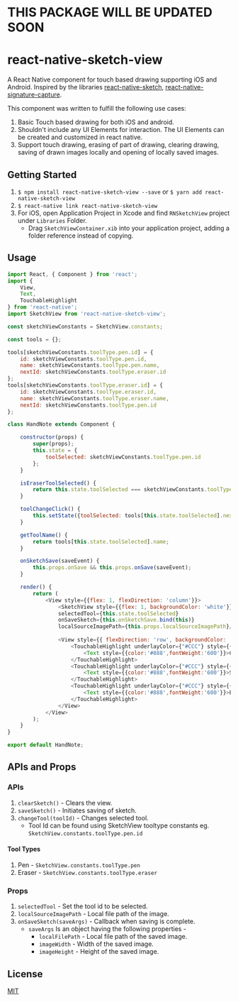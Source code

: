 # THIS PACKAGE WILL BE UPDATED SOON

# react-native-sketch-view
A React Native component for touch based drawing supporting iOS and Android. Inspired by the libraries [react-native-sketch](https://github.com/jgrancher/react-native-sketch), [react-native-signature-capture](https://github.com/RepairShopr/react-native-signature-capture).

This component was written to fulfill the following use cases:
1. Basic Touch based drawing for both iOS and android.
2. Shouldn't include any UI Elements for interaction. The UI Elements can be created and customized in react native.
3. Support touch drawing, erasing of part of drawing, clearing drawing, saving of drawn images locally and opening of locally saved images.

## Getting Started

1. `$ npm install react-native-sketch-view --save` or `$ yarn add react-native-sketch-view`
2. `$ react-native link react-native-sketch-view`
3. For iOS, open Application Project in Xcode and find `RNSketchView` project under `Libraries` Folder.
	* Drag `SketchViewContainer.xib` into your application project, adding a folder reference instead of copying.

## Usage
```javascript
import React, { Component } from 'react';
import {
    View,
    Text,
    TouchableHighlight
} from 'react-native';
import SketchView from 'react-native-sketch-view';

const sketchViewConstants = SketchView.constants;

const tools = {};

tools[sketchViewConstants.toolType.pen.id] = {
    id: sketchViewConstants.toolType.pen.id,
    name: sketchViewConstants.toolType.pen.name,
    nextId: sketchViewConstants.toolType.eraser.id
};
tools[sketchViewConstants.toolType.eraser.id] = {
    id: sketchViewConstants.toolType.eraser.id,
    name: sketchViewConstants.toolType.eraser.name,
    nextId: sketchViewConstants.toolType.pen.id
};

class HandNote extends Component {

    constructor(props) {
        super(props);
        this.state = {
            toolSelected: sketchViewConstants.toolType.pen.id
        };
    }

    isEraserToolSelected() {
        return this.state.toolSelected === sketchViewConstants.toolType.eraser.id;
    }

    toolChangeClick() {
        this.setState({toolSelected: tools[this.state.toolSelected].nextId});
    }

    getToolName() {
        return tools[this.state.toolSelected].name;
    }

    onSketchSave(saveEvent) {
        this.props.onSave && this.props.onSave(saveEvent);
    }

    render() {
        return (
            <View style={{flex: 1, flexDirection: 'column'}}>
                <SketchView style={{flex: 1, backgroundColor: 'white'}} ref="sketchRef" 
                selectedTool={this.state.toolSelected} 
                onSaveSketch={this.onSketchSave.bind(this)}
                localSourceImagePath={this.props.localSourceImagePath}/>
				
                <View style={{ flexDirection: 'row', backgroundColor: '#EEE'}}>
                    <TouchableHighlight underlayColor={"#CCC"} style={{ flex: 1, alignItems: 'center', paddingVertical:20 }} onPress={() => { this.refs.sketchRef.clearSketch() }}>
                        <Text style={{color:'#888',fontWeight:'600'}}>CLEAR</Text>
                    </TouchableHighlight>
                    <TouchableHighlight underlayColor={"#CCC"} style={{ flex: 1, alignItems: 'center', paddingVertical:20, borderLeftWidth:1, borderRightWidth:1, borderColor:'#DDD' }} onPress={() => { this.refs.sketchRef.saveSketch() }}>
                        <Text style={{color:'#888',fontWeight:'600'}}>SAVE</Text>
                    </TouchableHighlight>
                    <TouchableHighlight underlayColor={"#CCC"} style={{ flex: 1, justifyContent:'center', alignItems: 'center', backgroundColor:this.isEraserToolSelected() ? "#CCC" : "rgba(0,0,0,0)" }} onPress={this.toolChangeClick.bind(this)}>
						<Text style={{color:'#888',fontWeight:'600'}}>ERASER</Text>
                    </TouchableHighlight>
                </View>
            </View>
        );
    }
}

export default HandNote;
```
## APIs and Props

### APIs
1. `clearSketch()` - Clears the view.
2. `saveSketch()` - Initiates saving of sketch.
3. `changeTool(toolId)` - Changes selected tool.
	* Tool Id can be found using SketchView tooltype constants eg. `SketchView.constants.toolType.pen.id`
#### Tool Types
1. Pen - `SketchView.constants.toolType.pen`
2. Eraser - `SketchView.constants.toolType.eraser`

### Props
1. `selectedTool` - Set the tool id to be selected.
2. `localSourceImagePath` - Local file path of the image.
3. `onSaveSketch(saveArgs)` - Callback when saving is complete.
	* `saveArgs` Is an object having the following properties -
		* `localFilePath` - Local file path of the saved image.
		* `imageWidth` - Width of the saved image.
		* `imageHeight` - Height of the saved image.

## License
[MIT](./LICENSE)

